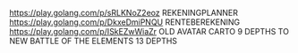 https://play.golang.com/p/sRLKNoZ2eoz  REKENINGPLANNER  
https://play.golang.com/p/DkxeDmiPNQU  RENTEBEREKENING  
https://play.golang.com/p/ISkEZwWiaZr  OLD AVATAR CARTO 9 DEPTHS TO NEW BATTLE OF THE ELEMENTS 13 DEPTHS  
